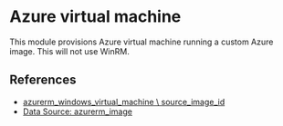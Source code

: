 # Azure virtual machine

This module provisions Azure virtual machine running a custom Azure image. This will not use WinRM.

## References

- [azurerm_windows_virtual_machine \ source_image_id](https://registry.terraform.io/providers/hashicorp/azurerm/latest/docs/resources/windows_virtual_machine#source_image_id)
- [Data Source: azurerm_image](https://registry.terraform.io/providers/hashicorp/azurerm/latest/docs/data-sources/image)
